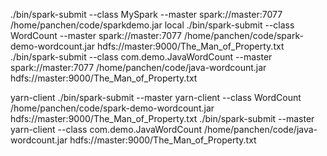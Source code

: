 ./bin/spark-submit --class MySpark --master spark://master:7077 /home/panchen/code/sparkdemo.jar
local
./bin/spark-submit --class WordCount  --master spark://master:7077 /home/panchen/code/spark-demo-wordcount.jar hdfs://master:9000/The_Man_of_Property.txt
./bin/spark-submit --class com.demo.JavaWordCount --master spark://master:7077 /home/panchen/code/java-wordcount.jar hdfs://master:9000/The_Man_of_Property.txt

yarn-client
./bin/spark-submit --master yarn-client --class WordCount /home/panchen/code/spark-demo-wordcount.jar hdfs://master:9000/The_Man_of_Property.txt
./bin/spark-submit --master yarn-client --class com.demo.JavaWordCount /home/panchen/code/java-wordcount.jar hdfs://master:9000/The_Man_of_Property.txt